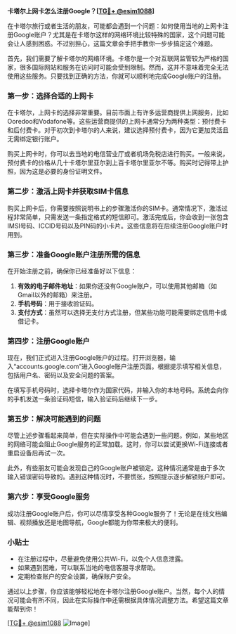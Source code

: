 **卡塔尔上网卡怎么注册Google？[[TG💪+ @esim1088](https://t.me/s/esim1088)]**

在卡塔尔旅行或者生活的朋友，可能都会遇到一个问题：如何使用当地的上网卡注册Google账户？尤其是在卡塔尔这样的网络环境比较特殊的国家，这个问题可能会让人感到困惑。不过别担心，这篇文章会手把手教你一步步搞定这个难题。

首先，我们需要了解卡塔尔的网络环境。卡塔尔是一个对互联网监管较为严格的国家，很多国际网站和服务在访问时可能会受到限制。然而，这并不意味着完全无法使用这些服务。只要找到正确的方法，你就可以顺利地完成Google账户的注册。

### 第一步：选择合适的上网卡

在卡塔尔，上网卡的选择非常重要。目前市面上有许多运营商提供上网服务，比如Ooredoo和Vodafone等。这些运营商提供的上网卡通常分为两种类型：预付费卡和后付费卡。对于初次到卡塔尔的人来说，建议选择预付费卡，因为它更加灵活且无需绑定银行账户。

购买上网卡时，你可以去当地的电信营业厅或者机场免税店进行购买。一般来说，预付费卡的价格从几十卡塔尔里亚尔到上百卡塔尔里亚尔不等。购买时记得带上护照，因为这是必要的身份证明文件。

### 第二步：激活上网卡并获取SIM卡信息

购买上网卡后，你需要按照说明书上的步骤激活你的SIM卡。通常情况下，激活过程非常简单，只需发送一条指定格式的短信即可。激活完成后，你会收到一张包含IMSI号码、ICCID号码以及PIN码的小卡片。这些信息将在后续注册Google账户时用到。

### 第三步：准备Google账户注册所需的信息

在开始注册之前，确保你已经准备好以下信息：

1. **有效的电子邮件地址**：如果你还没有Google账户，可以使用其他邮箱（如Gmail以外的邮箱）来注册。
2. **手机号码**：用于接收验证码。
3. **支付方式**：虽然可以选择无支付方式注册，但某些功能可能需要绑定信用卡或借记卡。

### 第四步：注册Google账户

现在，我们正式进入注册Google账户的过程。打开浏览器，输入“accounts.google.com”进入Google账户注册页面。根据提示填写相关信息，包括用户名、密码以及安全问题的答案。

在填写手机号码时，选择卡塔尔作为国家代码，并输入你的本地号码。系统会向你的手机发送一条验证码短信，输入验证码后继续下一步。

### 第五步：解决可能遇到的问题

尽管上述步骤看起来简单，但在实际操作中可能会遇到一些问题。例如，某些地区的网络可能会阻止Google服务的正常加载。这时，你可以尝试更换Wi-Fi连接或者重启设备后再试一次。

此外，有些朋友可能会发现自己的Google账户被锁定。这种情况通常是由于多次输入错误密码导致的。遇到这种情况时，不要慌张，按照提示逐步解锁账户即可。

### 第六步：享受Google服务

成功注册Google账户后，你可以尽情享受各种Google服务了！无论是在线文档编辑、视频播放还是地图导航，Google都能为你带来极大的便利。

### 小贴士

- 在注册过程中，尽量避免使用公共Wi-Fi，以免个人信息泄露。
- 如果遇到困难，可以联系当地的电信客服寻求帮助。
- 定期检查账户的安全设置，确保账户安全。

通过以上步骤，你应该能够轻松地在卡塔尔注册Google账户。当然，每个人的情况可能会有所不同，因此在实际操作中还需根据具体情况调整方法。希望这篇文章能帮到你！

[[TG💪+ @esim1088](https://t.me/s/esim1088) ![Image](https://i.postimg.cc/4NQfJmqS/Snipaste-2025-05-13-00-14-12.png)]